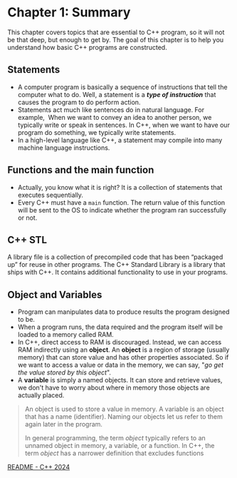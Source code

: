# Chapter 1: Summary

This chapter covers topics that are essential to C++ program, so it will not be that deep, but enough to get by. The goal of this chapter is to help you understand how basic C++ programs are constructed.

## Statements

- A computer program is basically a sequence of instructions that tell the computer what to do. Well, a statement is a ***type of instruction*** that causes the program to do perform action.
- Statements act much like sentences do in natural language. For example,  When we want to convey an idea to another person, we typically write or speak in sentences. In C++, when we want to have our program do something, we typically write statements.
- In a high-level language like C++, a statement may compile into many machine language instructions.

## Functions and the main function

- Actually, you know what it is right? It is a collection of statements that executes sequentially.
- Every C++ must have a `main` function. The return value of this function will be sent to the OS to indicate whether the program ran successfully or not.

## C++ STL

A library file is a collection of precompiled code that has been “packaged up” for reuse in other programs. The C++ Standard Library is a library that ships with C++. It contains additional functionality to use in your programs.

## Object and Variables

- Program can manipulates data to produce results the program designed to be.
- When a program runs, the data required and the program itself will be loaded to a memory called RAM. 
- In C++, direct access to RAM is discouraged. Instead, we can access RAM indirectly using an **object**. An **object** is a region of storage (usually memory) that can store value and has other properties associated. So if we want to access a value or data in the memory, we can say, "*go get the value stored by this object*".
- A **variable** is simply a named objects. It can store and retrieve values, we don't have to worry about where in memory those objects are actually placed.

>An object is used to store a value in memory. A variable is an object that has a name (identifier).
>Naming our objects let us refer to them again later in the program.
>
>In general programming, the term _object_ typically refers to an unnamed object in memory, a variable, or a function. In C++, the term _object_ has a narrower definition that excludes functions

[README - C++ 2024](cpp-2024/README.md)



